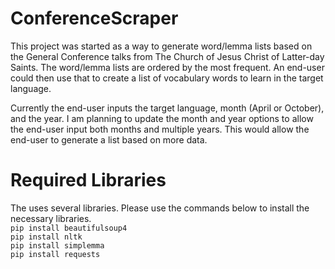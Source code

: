 # ConferenceScraper
This project was started as a way to generate word/lemma lists based on the General Conference talks from The Church of Jesus Christ of Latter-day Saints. The word/lemma lists are ordered by the most frequent. An end-user could then use that to create a list of vocabulary words to learn in the target language.

Currently the end-user inputs the target language, month (April or October), and the year. I am planning to update the month and year options to allow the end-user input both months and multiple years. This would allow the end-user to generate a list based on more data.

# Required Libraries
The uses several libraries. Please use the commands below to install the necessary libraries.<br>
<code>pip install beautifulsoup4</code><br>
<code>pip install nltk</code><br>
<code>pip install simplemma</code><br>
<code>pip install requests</code><br>
